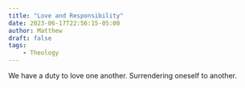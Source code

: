 ```yaml
---
title: "Love and Responsibility"
date: 2023-06-17T22:56:15-05:00
author: Matthew
draft: false
tags:
    - Theology
---
```

We have a duty to love one another. Surrendering oneself to another.
